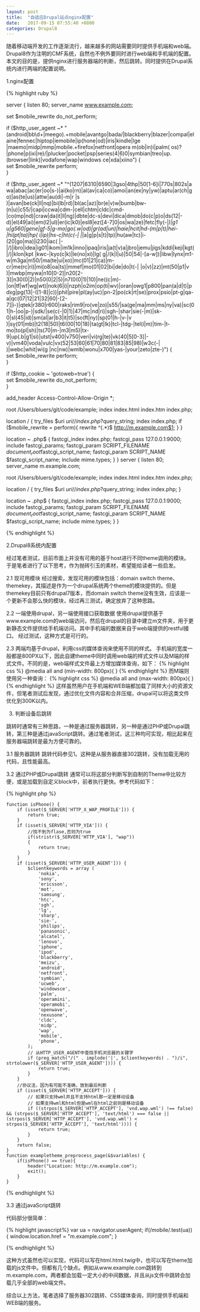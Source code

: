 ```yaml
---
layout: post
title:  "自适应Drupal站点nginx配置"
date:   2017-09-15 07:55:40 +0800
categories: Drupal8
---
```


随着移动端开发的工作逐渐流行，越来越多的网站需要同时提供手机端和web端。Drupal8作为注明的CMF系统，自然也不例外要同时进行web端和手机端的配置。本文的目的是，提供nginx进行服务器端的判断，然后跳转。同时提供在Drupal系统内进行两端的配置说明。

1.nginx配置

{% highlight ruby %}

server {
  listen 80;
  server_name www.example.com;
  
  set $mobile_rewrite do_not_perform;  
    
  if ($http_user_agent ~* "(android|bb\d+|meego).+mobile|avantgo|bada\/|blackberry|blazer|compal|elaine|fennec|hiptop|iemobile|ip(hone|od)|iris|kindle|lge |maemo|midp|mmp|mobile.+firefox|netfront|opera m(ob|in)i|palm( os)?|phone|p(ixi|re)\/|plucker|pocket|psp|series(4|6)0|symbian|treo|up\.(browser|link)|vodafone|wap|windows ce|xda|xiino") {  
      set $mobile_rewrite perform;  
  }  
    
  if ($http_user_agent ~* "^(1207|6310|6590|3gso|4thp|50[1-6]i|770s|802s|a wa|abac|ac(er|oo|s\-)|ai(ko|rn)|al(av|ca|co)|amoi|an(ex|ny|yw)|aptu|ar(ch|go)|as(te|us)|attw|au(di|\-m|r |s )|avan|be(ck|ll|nq)|bi(lb|rd)|bl(ac|az)|br(e|v)w|bumb|bw\-(n|u)|c55\/|capi|ccwa|cdm\-|cell|chtm|cldc|cmd\-|co(mp|nd)|craw|da(it|ll|ng)|dbte|dc\-s|devi|dica|dmob|do(c|p)o|ds(12|\-d)|el(49|ai)|em(l2|ul)|er(ic|k0)|esl8|ez([4-7]0|os|wa|ze)|fetc|fly(\-|_)|g1 u|g560|gene|gf\-5|g\-mo|go(\.w|od)|gr(ad|un)|haie|hcit|hd\-(m|p|t)|hei\-|hi(pt|ta)|hp( i|ip)|hs\-c|ht(c(\-| |_|a|g|p|s|t)|tp)|hu(aw|tc)|i\-(20|go|ma)|i230|iac( |\-|\/)|ibro|idea|ig01|ikom|im1k|inno|ipaq|iris|ja(t|v)a|jbro|jemu|jigs|kddi|keji|kgt( |\/)|klon|kpt |kwc\-|kyo(c|k)|le(no|xi)|lg( g|\/(k|l|u)|50|54|\-[a-w])|libw|lynx|m1\-w|m3ga|m50\/|ma(te|ui|xo)|mc(01|21|ca)|m\-cr|me(rc|ri)|mi(o8|oa|ts)|mmef|mo(01|02|bi|de|do|t(\-| |o|v)|zz)|mt(50|p1|v )|mwbp|mywa|n10[0-2]|n20[2-3]|n30(0|2)|n50(0|2|5)|n7(0(0|1)|10)|ne((c|m)\-|on|tf|wf|wg|wt)|nok(6|i)|nzph|o2im|op(ti|wv)|oran|owg1|p800|pan(a|d|t)|pdxg|pg(13|\-([1-8]|c))|phil|pire|pl(ay|uc)|pn\-2|po(ck|rt|se)|prox|psio|pt\-g|qa\-a|qc(07|12|21|32|60|\-[2-7]|i\-)|qtek|r380|r600|raks|rim9|ro(ve|zo)|s55\/|sa(ge|ma|mm|ms|ny|va)|sc(01|h\-|oo|p\-)|sdk\/|se(c(\-|0|1)|47|mc|nd|ri)|sgh\-|shar|sie(\-|m)|sk\-0|sl(45|id)|sm(al|ar|b3|it|t5)|so(ft|ny)|sp(01|h\-|v\-|v )|sy(01|mb)|t2(18|50)|t6(00|10|18)|ta(gt|lk)|tcl\-|tdg\-|tel(i|m)|tim\-|t\-mo|to(pl|sh)|ts(70|m\-|m3|m5)|tx\-9|up(\.b|g1|si)|utst|v400|v750|veri|vi(rg|te)|vk(40|5[0-3]|\-v)|vm40|voda|vulc|vx(52|53|60|61|70|80|81|83|85|98)|w3c(\-| )|webc|whit|wi(g |nc|nw)|wmlb|wonu|x700|yas\-|your|zeto|zte\-)") {  
      set $mobile_rewrite perform;  
  }  
    
  if ($http_cookie ~ 'gotoweb=true') {  
      set $mobile_rewrite do_not_perform;  
  }  

  add_header Access-Control-Allow-Origin *;

  root /Users/bluers/git/code/example;
  index index.html index.htm index.php;

  location / {
    try_files  $uri  $uri/  /index.php?$query_string;
    index index.php;
    if ($mobile_rewrite = perform){
      rewrite ^(.*)$ http://m.example.com$1;
    }
  }

  location ~ \.php$ {
    fastcgi_index   index.php;
    fastcgi_pass    127.0.0.1:9000;
    include         fastcgi_params;
    fastcgi_param   SCRIPT_FILENAME    $document_root$fastcgi_script_name;
    fastcgi_param   SCRIPT_NAME        $fastcgi_script_name;
    include mime.types; 
  }
}
server {
  listen 80;
  server_name m.example.com;
  
  root /Users/bluers/git/code/example;
  index index.html index.htm index.php;

  location / {
    try_files  $uri  $uri/  /index.php?$query_string;
    index index.php;
  }

  location ~ \.php$ {
    fastcgi_index   index.php;
    fastcgi_pass    127.0.0.1:9000;
    include         fastcgi_params;
    fastcgi_param   SCRIPT_FILENAME    $document_root$fastcgi_script_name;
    fastcgi_param   SCRIPT_NAME        $fastcgi_script_name;
    include mime.types; 
  }
}

{% endhighlight %}

2.Drupal8系统内配置

经过笔者测试，目前市面上并没有可用的基于host进行不同theme调用的模块。于是笔者进行了以下思考，作为抛砖引玉的素材，希望能给读者一些启发。

2.1 现可用模块
经过搜索，发现可用的模块包括：domain switch theme、themekey，其描述是作为一个drupal系统两个theme的模块提供的。但是themekey目前只有drupal7版本，而domain switch theme没有生效，应该是一个更新不会那么快的模块，经过再三测试，确定放弃了这种思路。

2.2 一端使用drupal，另一端使用接口获取数据
使用drupal提供基于www.example.com的web端访问，然后在drupal的目录中建立m文件夹，用于更新静态文件提供给手机端访问。其中手机端的数据来自于web端提供的restful接口。
经过测试，这种方式是可行的。

2.3 两端均基于drupal，利用css的媒体查询来使用不同的样式。
手机端的宽度一般都是800PX以下，因此自建theme中同时调用web端的样式文件以及M端的样式文件。不同的是，web端样式文件最上方增加媒体查询，如下：
{% highlight css %}
@media all and (min-width: 800px){
}
{% endhighlight %}
而M端则使用另一种查询：
{% highlight css %}
@media all and (max-width: 800px){
}
{% endhighlight %}
这样虽然用户在手机端和WEB端都加载了同样大小的资源文件，但笔者测试后发现，通过优化文件内容和合并压缩，drupal可以将这类文件优化到300K以内。

3. 判断设备后跳转

跳转时通常有三种思路，一种是通过服务器跳转，另一种是通过PHP或Drupal跳转，第三种是通过javaScript跳转。通过笔者测试，这三种均可实现，相比起来在服务器端跳转是最为方便可靠的。

3.1 服务器跳转
跳转代码参见1。这种是从服务器直接302跳转，没有加载无用的代码，且性能最高。

3.2 通过PHP或Drupal跳转
通常可以将这部分判断写到自制的Theme中比较方便，或是加载到自定义block中，前者执行更快。参考代码如下：

{% highlight php %}

	function isPhone() {
	    if (isset($_SERVER['HTTP_X_WAP_PROFILE'])) {
	        return true;
	    }
	    if (isset($_SERVER['HTTP_VIA'])) {
	        //找不到为flase,否则为true
	        if(stristr($_SERVER['HTTP_VIA'], "wap"))
	        {
	            return true;
	        }
	    }
	    if (isset($_SERVER['HTTP_USER_AGENT'])) {
	        $clientkeywords = array (
	            'nokia',
	            'sony',
	            'ericsson',
	            'mot',
	            'samsung',
	            'htc',
	            'sgh',
	            'lg',
	            'sharp',
	            'sie-',
	            'philips',
	            'panasonic',
	            'alcatel',
	            'lenovo',
	            'iphone',
	            'ipod',
	            'blackberry',
	            'meizu',
	            'android',
	            'netfront',
	            'symbian',
	            'ucweb',
	            'windowsce',
	            'palm',
	            'operamini',
	            'operamobi',
	            'openwave',
	            'nexusone',
	            'cldc',
	            'midp',
	            'wap',
	            'mobile',
	            'phone',
	        );
	        // 从HTTP_USER_AGENT中查找手机浏览器的关键字
	        if (preg_match("/(" . implode('|', $clientkeywords) . ")/i", strtolower($_SERVER['HTTP_USER_AGENT']))) {
	            return true;
	        }
	    }
	    //协议法，因为有可能不准确，放到最后判断
	    if (isset($_SERVER['HTTP_ACCEPT'])) {
	        // 如果只支持wml并且不支持html那一定是移动设备
	        // 如果支持wml和html但是wml在html之前则是移动设备
	        if ((strpos($_SERVER['HTTP_ACCEPT'], 'vnd.wap.wml') !== false) && (strpos($_SERVER['HTTP_ACCEPT'], 'text/html') === false || (strpos($_SERVER['HTTP_ACCEPT'], 'vnd.wap.wml') < strpos($_SERVER['HTTP_ACCEPT'], 'text/html')))) {
	            return true;
	        }
	    }
	    return false;
	}
	function exampletheme_preprocess_page(&$variables) {
		if(isPhone() == true){
			header("Location: http://m.example.com");
			exit();
		}
	}

{% endhighlight %}

3.3 通过javaScript跳转

代码部分很简单：

{% highlight javascript%}
var ua = navigator.userAgent;
if(/mobile/.test(ua)){
	window.location.href = "m.example.com";
}

{% endhighlight %}

这种方式虽然也可以实现，代码可以写在html.html.twig中，也可以写在theme加载的js文件中。但都有几个缺点。例如从www.example.com跳转到m.example.com，两者都会加载一定大小的中间数据，并且从js文件中跳转会加载几乎全部的web端文件。

综合以上方法，笔者选择了服务器302跳转、CSS媒体查询，同时提供手机端和WEB端的服务。








